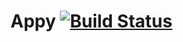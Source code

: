 # Appy [![Build Status](https://travis-ci.org/contactlab/appy.svg?branch=master)](https://travis-ci.org/contactlab/appy)